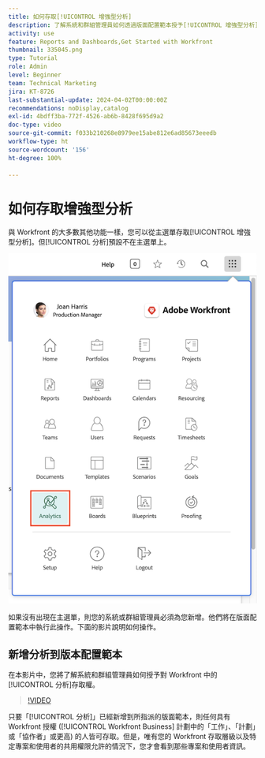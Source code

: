 ```yaml
---
title: 如何存取[!UICONTROL 增強型分析]
description: 了解系統和群組管理員如何透過版面配置範本授予[!UICONTROL 增強型分析]的存取權。
activity: use
feature: Reports and Dashboards,Get Started with Workfront
thumbnail: 335045.png
type: Tutorial
role: Admin
level: Beginner
team: Technical Marketing
jira: KT-8726
last-substantial-update: 2024-04-02T00:00:00Z
recommendations: noDisplay,catalog
exl-id: 4bdff3ba-772f-4526-ab6b-8428f695d9a2
doc-type: video
source-git-commit: f033b210268e8979ee15abe812e6ad85673eeedb
workflow-type: ht
source-wordcount: '156'
ht-degree: 100%

---
```



# 如何存取增強型分析

與 Workfront 的大多數其他功能一樣，您可以從主選單存取[!UICONTROL 增強型分析]。但[!UICONTROL 分析]預設不在主選單上。

![主選單的影像](assets/analytics-on-main-menu.png)

如果沒有出現在主選單，則您的系統或群組管理員必須為您新增。他們將在版面配置範本中執行此操作。下面的影片說明如何操作。


## 新增分析到版本配置範本

在本影片中，您將了解系統和群組管理員如何授予對 Workfront 中的[!UICONTROL 分析]存取權。


>[!VIDEO](https://video.tv.adobe.com/v/335045/?quality=12&learn=on)

只要「[!UICONTROL 分析]」已經新增到所指派的版面範本，則任何具有 Workfront 授權 ([!UICONTROL Workfront Business] 計劃中的「工作」、「計劃」或「協作者」或更高) 的人皆可存取。但是，唯有您的 Workfront 存取層級以及特定專案和使用者的共用權限允許的情況下，您才會看到那些專案和使用者資訊。
